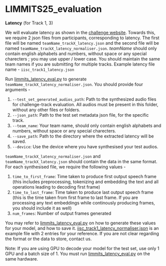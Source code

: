 # LIMMITS25_evaluation

**Latency** (for Track 1, 3)

We will evaluate latency as shown in the [challenge website](https://sites.google.com/view/limmits25/challenge/challenge-evaluation). Towards this, we require 2 json files from participants, corresponding to latency. The first file will be named ``teamName_trackX_latency.json`` and the second file will be named ``teamName_trackX_latency_normaliser.json``. _teamName_ should only contain english alphabets and numbers, without space or any special charecters ; you may use upper / lower case. You should maintain the same team names if you are submitting for multiple tracks. Example latency file name - ``iisc_track1_latency.json``

Run [limmits_latency_eval.py](limmits_latency_eval.py) to generate ``teamName_trackX_latency_normaliser.json``. You should provide four arguments - 
1. ``--test_set_generated_audios_path``: Path to the synthesized audio files for challenge-track evaluation. All audios must be present in this folder, without any other files or folders.
2. ``--json_path``: Path to the test set metadata json file, for the specific track.
3. ``--team_name``: Your team name, should only contain english alphabets and numbers, without space or any special charecters.
4. ``--save_path``: Path to the directory where the extracted latency will be saved.
5. ``--device``: Use the device where you have synthesised your test audios. 

``teamName_trackX_latency_normaliser.json`` and ``teamName_trackX_latency.json`` should contain the data in the same format. For each synthesised file, we require the following values - 
1. ``time_to_first_frame``: Time taken to produce first output speech frame (this includes preprocessing, tokenizing and embedding the text and all operations leading to decoding first frame) 
2. ``time_to_last_frame``: Time taken to produce last output speech frame (this is the time taken from first frame to last frame. If you are processing any text embeddings while continously producing frames, you should include it as well)
3. ``num_frames``: Number of output frames generated
   
You may refer to [limmits_latency_eval.py](limmits_latency_eval.py) on how to generate these values for your model, and how to save it. [iisc_track1_latency_normaliser.json](iisc_track1_latency_normaliser.json) is an example file with 2 entries for your reference. If you are not clear regarding the format or the data to store, contact us.

Note: If you are using GPU to decode your model for the test set, use only 1 GPU and a batch size of 1. You must run [limmits_latency_eval.py](limmits_latency_eval.py) on the same hardware.
